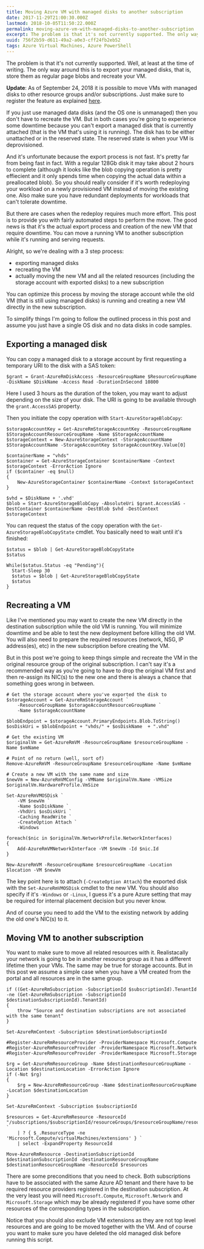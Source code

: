 ```yaml
---
title: Moving Azure VM with managed disks to another subscription
date: 2017-11-29T21:00:30.000Z
lastmod: 2018-10-05T11:50:22.000Z
permalink: moving-azure-vm-with-managed-disks-to-another-subscription
excerpt: The problem is that it's not currently supported. The only way around this is to export your managed disks and recreate your VM. If you just use managed data disks (and the OS one is unmanaged) then you don't have to recreate the VM. But in both cases you're going to experience some downtime...
uuid: 756f2b59-d611-49a2-a0e3-cff24fb2eb52
tags: Azure Virtual Machines, Azure PowerShell
---
```


The problem is that it's not currently supported. Well, at least at the time of writing. The only way around this is to export your managed disks, that is, store them as regular page blobs and recreate your VM.

**Update**: As of September 24, 2018 it is possible to move VMs with managed disks to other resource groups and/or subscriptions. Just make sure to register the feature as explained [here](https://docs.microsoft.com/en-us/azure/azure-resource-manager/resource-group-move-resources#virtual-machines-limitations).

If you just use managed data disks (and the OS one is unmanaged) then you don't have to recreate the VM. But in both cases you're going to experience some downtime because you can't export a managed disk that is currently attached (that is the VM that's using it is running). The disk has to be either unattached or in the reserved state. The reserved state is when your VM is deprovisioned.

And it's unfortunate because the export process is not fast. It's pretty far from being fast in fact. With a regular 128Gb disk it may take about 2 hours to complete (although it looks like the blob copying operation is pretty effiecient and it only spends time when copying the actual data within a preallocated blob). So you should really consider if it's worth redeploying your workload on a newly provisioned VM instead of moving the existing one. Also make sure you have redundant deployments for workloads that can't tolerate downtime.

But there are cases when the redeploy requires much more effort. This post is to provide you with fairly automated steps to perform the move. The good news is that it's the actual export process and creation of the new VM that require downtime. You can move a running VM to another subscription while it's running and serving requests.

Alright, so we're dealing with a 3 step process:

- exporting managed disks
- recreating the VM
- actually moving the new VM and all the related resources (including the storage account with exported disks) to a new subscription

You can optimize this process by moving the storage account while the old VM (that is still using managed disks) is running and creating a new VM directly in the new subscription.

To simplify things I'm going to follow the outlined process in this post and assume you just have a single OS disk and no data disks in code samples.

## Exporting a managed disk

You can copy a managed disk to a storage account by first requesting a temporary URI to the disk with a SAS token:

```
$grant = Grant-AzureRmDiskAccess -ResourceGroupName $ResourceGroupName -DiskName $DiskName -Access Read -DurationInSecond 10800
```

Here I used 3 hours as the duration of the token, you may want to adjust depending on the size of your disk. The URI is going to be available through the `grant.AccessSAS` property.

Then you initiate the copy operation with `Start-AzureStorageBlobCopy`:

```
$storageAccountKey = Get-AzureRmStorageAccountKey -ResourceGroupName $StorageAccountResourceGroupName -Name $StorageAccountName
$storageContext = New-AzureStorageContext -StorageAccountName $StorageAccountName -StorageAccountKey $storageAccountKey.Value[0]

$containerName = "vhds"
$container = Get-AzureStorageContainer $containerName -Context $storageContext -ErrorAction Ignore
if ($container -eq $null)
{
    New-AzureStorageContainer $containerName -Context $storageContext
}

$vhd = $DiskName + '.vhd'
$blob = Start-AzureStorageBlobCopy -AbsoluteUri $grant.AccessSAS -DestContainer $containerName -DestBlob $vhd -DestContext $storageContext
```

You can request the status of the copy operation with the `Get-AzureStorageBlobCopyState` cmdlet. You basically need to wait until it's finished:

```
$status = $blob | Get-AzureStorageBlobCopyState
$status
                                   
While($status.Status -eq "Pending"){
  Start-Sleep 30
  $status = $blob | Get-AzureStorageBlobCopyState
  $status
}
```

## Recreating a VM

Like I've mentioned you may want to create the new VM directly in the destination subscription while the old VM is running. You will minimize downtime and be able to test the new deployment before killing the old VM. You will also need to prepare the required resources (network, NSG, IP address(es), etc) in the new subscription before creating the VM.

But in this post we're going to keep things simple and recreate the VM in the original resource group of the original subscription. I can't say it's a recommended way as you're going to have to drop the original VM first and then re-assign its NIC(s) to the new one and there is always a chance that something goes wrong in between.

```
# Get the storage account where you've exported the disk to
$storageAccount = Get-AzureRmStorageAccount `
    -ResourceGroupName $storageAccountResourceGroupName `
    -Name $storageAccountName

$blobEndpoint = $storageAccount.PrimaryEndpoints.Blob.ToString()
$osDiskUri = $blobEndpoint + "vhds/" + $osDiskName  + ".vhd"

# Get the existing VM
$originalVm = Get-AzureRmVM -ResourceGroupName $resourceGroupName -Name $vmName

# Point of no return (well, sort of)
Remove-AzureRmVM -ResourceGroupName $resourceGroupName -Name $vmName

# Create a new VM with the same name and size
$newVm = New-AzureRmVMConfig -VMName $originalVm.Name -VMSize $originalVm.HardwareProfile.VmSize

Set-AzureRmVMOSDisk `
    -VM $newVm `
    -Name $osDiskName `
    -VhdUri $osDiskUri `
    -Caching ReadWrite `
    -CreateOption Attach `
    -Windows

foreach($nic in $originalVm.NetworkProfile.NetworkInterfaces)
{
    Add-AzureRmVMNetworkInterface -VM $newVm -Id $nic.Id
}

New-AzureRmVM -ResourceGroupName $resourceGroupName -Location $location -VM $newVm
```

The key point here is to attach (`-CreateOption Attach`) the exported disk with the `Set-AzureRmVMOSDisk` cmdlet to the new VM. You should also specify if it's `-Windows` or `-Linux`, I guess it's a pure Azure setting that may be required for internal placement decision but you never know.

And of course you need to add the VM to the existing network by adding the old one's NIC(s) to it.

## Moving VM to another subscription

You want to make sure to move all related resources with it. Realistacally your network is going to be in another resource group as it has a different lifetime then your VMs. The same may be true for storage accounts. But in this post we assume a simple case when you have a VM created from the portal and all resources are in the same group.

```
if ((Get-AzureRmSubscription -SubscriptionId $subscriptionId).TenantId -ne (Get-AzureRmSubscription -SubscriptionId $destinationSubscriptionId).TenantId)
{
    throw "Source and destination subscriptions are not associated with the same tenant"
}

Set-AzureRmContext -Subscription $destinationSubscriptionId

#Register-AzureRmResourceProvider -ProviderNamespace Microsoft.Compute
#Register-AzureRmResourceProvider -ProviderNamespace Microsoft.Network
#Register-AzureRmResourceProvider -ProviderNamespace Microsoft.Storage

$rg = Get-AzureRmResourceGroup -Name $destinationResourceGroupName -Location $destinationLocation -ErrorAction Ignore
if (-Not $rg)
{
    $rg = New-AzureRmResourceGroup -Name $destinationResourceGroupName -Location $destinationLocation
}

Set-AzureRmContext -Subscription $subscriptionId

$resources = Get-AzureRmResource -ResourceId "/subscriptions/$subscriptionId/resourceGroups/$resourceGroupName/resources" `
    | ? { $_.ResourceType -ne 'Microsoft.Compute/virtualMachines/extensions' } `
    | select -ExpandProperty ResourceId
    
Move-AzureRmResource -DestinationSubscriptionId $destinationSubscriptionId -DestinationResourceGroupName $destinationResourceGroupName -ResourceId $resources
```

There are some preconditions that you need to check. Both subscriptions have to be associated with the same Azure AD tenant and there have to be required resource providers registered in the destination subscription. At the very least you will need `Microsoft.Compute`, `Microsoft.Network` and `Microsoft.Storage` which may be already registered if you have some other resources of the corresponding types in the subscription.

Notice that you should also exclude VM extensions as they are not top level resources and are going to be moved together with the VM. And of course you want to make sure you have deleted the old managed disk before running this script.